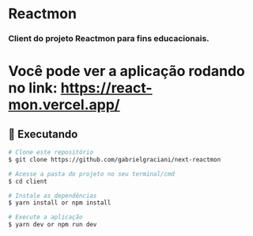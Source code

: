 # Reactmon

### Client do projeto Reactmon para fins educacionais.

# Você pode ver a aplicação rodando no link: https://react-mon.vercel.app/

## :notebook: Executando

```bash
# Clone este repositório
$ git clone https://github.com/gabrielgraciani/next-reactmon

# Acesse a pasta do projeto no seu terminal/cmd
$ cd client

# Instale as dependências
$ yarn install or npm install

# Execute a aplicação
$ yarn dev or npm run dev
```



